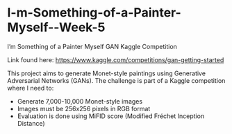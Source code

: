 # I-m-Something-of-a-Painter-Myself--Week-5
I’m Something of a Painter Myself GAN Kaggle Competition

Link found here: https://www.kaggle.com/competitions/gan-getting-started

This project aims to generate Monet-style paintings using Generative Adversarial Networks (GANs).
The challenge is part of a Kaggle competition where I need to:
- Generate 7,000-10,000 Monet-style images
- Images must be 256x256 pixels in RGB format
- Evaluation is done using MiFID score (Modified Fréchet Inception Distance)
